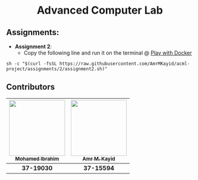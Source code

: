 <h1 align=center> Advanced Computer Lab </h1>

## Assignments:

- **Assignment 2**: 
	- Copy the following line and run it on the terminal @ [Play with Docker](https://labs.play-with-docker.com/)

```
sh -c "$(curl -fsSL https://raw.githubusercontent.com/AmrMKayid/acml-project/assignments/2/assignment2.sh)"
```


## Contributors

| [<img src="https://avatars2.githubusercontent.com/u/25974060" width="150px;" height="150px;"/><br /><sub><b>Mohamed Ibrahim</b></sub>](https://github.com/m3eeza) | [<img src="https://avatars0.githubusercontent.com/u/18689888" width="150px;" height="150px;"/><br /><sub><b>Amr M. Kayid</b></sub>](https://github.com/AmrMKayid)|
| :---: | :---: | 
| **37-19030** | **37-15594** |